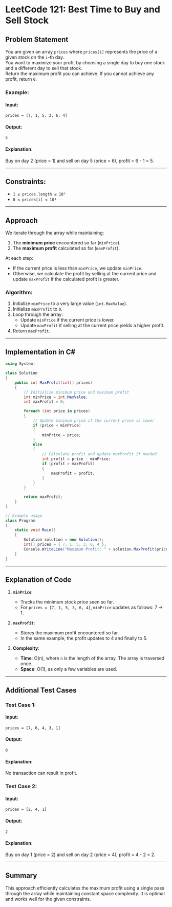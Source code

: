 
# LeetCode 121: Best Time to Buy and Sell Stock

## Problem Statement

You are given an array `prices` where `prices[i]` represents the price of a given stock on the `i`-th day.  
You want to maximize your profit by choosing a single day to buy one stock and a different day to sell that stock.  
Return the maximum profit you can achieve. If you cannot achieve any profit, return `0`.

### Example:
#### Input:
```
prices = [7, 1, 5, 3, 6, 4]
```
#### Output:
```
5
```
#### Explanation:
Buy on day 2 (price = 1) and sell on day 5 (price = 6), profit = 6 - 1 = 5.

---

## Constraints:
- `1 ≤ prices.length ≤ 10⁵`
- `0 ≤ prices[i] ≤ 10⁴`

---

## Approach

We iterate through the array while maintaining:
1. The **minimum price** encountered so far (`minPrice`).
2. The **maximum profit** calculated so far (`maxProfit`).

At each step:
- If the current price is less than `minPrice`, we update `minPrice`.
- Otherwise, we calculate the profit by selling at the current price and update `maxProfit` if the calculated profit is greater.

### Algorithm:
1. Initialize `minPrice` to a very large value (`int.MaxValue`).
2. Initialize `maxProfit` to `0`.
3. Loop through the array:
   - Update `minPrice` if the current price is lower.
   - Update `maxProfit` if selling at the current price yields a higher profit.
4. Return `maxProfit`.

---

## Implementation in C#

```csharp
using System;

class Solution
{
    public int MaxProfit(int[] prices)
    {
        // Initialize minimum price and maximum profit
        int minPrice = int.MaxValue;
        int maxProfit = 0;

        foreach (int price in prices)
        {
            // Update minimum price if the current price is lower
            if (price < minPrice)
            {
                minPrice = price;
            }
            else
            {
                // Calculate profit and update maxProfit if needed
                int profit = price - minPrice;
                if (profit > maxProfit)
                {
                    maxProfit = profit;
                }
            }
        }

        return maxProfit;
    }
}

// Example usage
class Program
{
    static void Main()
    {
        Solution solution = new Solution();
        int[] prices = { 7, 1, 5, 3, 6, 4 };
        Console.WriteLine("Maximum Profit: " + solution.MaxProfit(prices)); // Expected: 5
    }
}
```

---

## Explanation of Code
1. **`minPrice`**:
   - Tracks the minimum stock price seen so far.
   - For `prices = [7, 1, 5, 3, 6, 4]`, `minPrice` updates as follows: 7 → 1.
   
2. **`maxProfit`**:
   - Stores the maximum profit encountered so far.
   - In the same example, the profit updates to 4 and finally to 5.

3. **Complexity**:
   - **Time**: O(n), where `n` is the length of the array. The array is traversed once.
   - **Space**: O(1), as only a few variables are used.

---

## Additional Test Cases

### Test Case 1:
#### Input:
```
prices = [7, 6, 4, 3, 1]
```
#### Output:
```
0
```
#### Explanation:
No transaction can result in profit.

### Test Case 2:
#### Input:
```
prices = [2, 4, 1]
```
#### Output:
```
2
```
#### Explanation:
Buy on day 1 (price = 2) and sell on day 2 (price = 4), profit = 4 - 2 = 2.

---

## Summary

This approach efficiently calculates the maximum profit using a single pass through the array while maintaining constant space complexity. It is optimal and works well for the given constraints.
